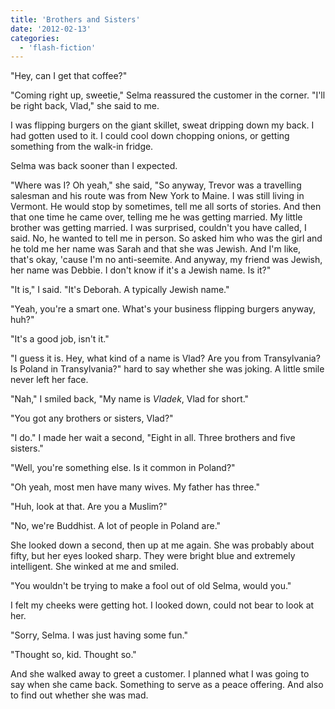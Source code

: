 ```yaml
---
title: 'Brothers and Sisters'
date: '2012-02-13'
categories:
  - 'flash-fiction'
---
```


"Hey, can I get that coffee?"

"Coming right up, sweetie," Selma reassured the customer in the corner. "I'll be
right back, Vlad," she said to me.

I was flipping burgers on the giant skillet, sweat dripping down my back. I had
gotten used to it. I could cool down chopping onions, or getting something from
the walk-in fridge.

Selma was back sooner than I expected.

"Where was I? Oh yeah," she said, "So anyway, Trevor was a travelling salesman
and his route was from New York to Maine. I was still living in Vermont. He
would stop by sometimes, tell me all sorts of stories. And then that one time he
came over, telling me he was getting married. My little brother was getting
married. I was surprised, couldn't you have called, I said. No, he wanted to
tell me in person. So asked him who was the girl and he told me her name was
Sarah and that she was Jewish. And I'm like, that's okay, 'cause I'm no
anti-seemite. And anyway, my friend was Jewish, her name was Debbie. I don't
know if it's a Jewish name. Is it?"

"It is," I said. "It's Deborah. A typically Jewish name."

"Yeah, you're a smart one. What's your business flipping burgers anyway, huh?"

"It's a good job, isn't it."

"I guess it is. Hey, what kind of a name is Vlad? Are you from Transylvania? Is
Poland in Transylvania?" hard to say whether she was joking. A little smile
never left her face.

"Nah," I smiled back, "My name is _Vladek_, Vlad for short."

"You got any brothers or sisters, Vlad?"

"I do." I made her wait a second, "Eight in all. Three brothers and five
sisters."

"Well, you're something else. Is it common in Poland?"

"Oh yeah, most men have many wives. My father has three."

"Huh, look at that. Are you a Muslim?"

"No, we're Buddhist. A lot of people in Poland are."

She looked down a second, then up at me again. She was probably about fifty, but
her eyes looked sharp. They were bright blue and extremely intelligent. She
winked at me and smiled.

"You wouldn't be trying to make a fool out of old Selma, would you."

I felt my cheeks were getting hot. I looked down, could not bear to look at her.

"Sorry, Selma. I was just having some fun."

"Thought so, kid. Thought so."

And she walked away to greet a customer. I planned what I was going to say when
she came back. Something to serve as a peace offering. And also to find out
whether she was mad.
